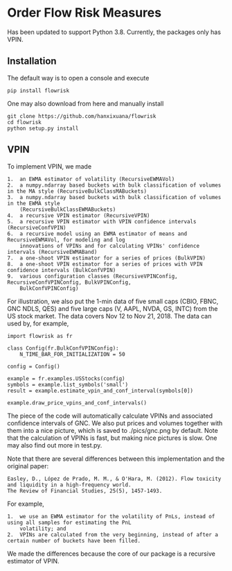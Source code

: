 # Order Flow Risk Measures

Has been updated to support Python 3.8. Currently, the packages only has VPIN.

## Installation
The default way is to open a console and execute

    pip install flowrisk

One may also download from here and manually install

    git clone https://github.com/hanxixuana/flowrisk
    cd flowrisk
    python setup.py install


## VPIN
To implement VPIN, we made

    1.  an EWMA estimator of volatility (RecursiveEWMAVol)
    2.  a numpy.ndarray based buckets with bulk classification of volumes in the MA style (RecursiveBulkClassMABuckets)
    3.  a numpy.ndarray based buckets with bulk classification of volumes in the EWMA style 
        (RecursiveBulkClassEWMABuckets)
    4.  a recursive VPIN estimator (RecursiveVPIN)
    5.  a recursive VPIN estimator with VPIN confidence intervals (RecursiveConfVPIN)
    6.  a recursive model using an EWMA estimator of means and RecursiveEWMAVol, for modeling and log 
        innovations of VPINs and for calculating VPINs' confidence intervals (RecursiveEWMABand)
    7.  a one-shoot VPIN estimator for a series of prices (BulkVPIN)
    8.  a one-shoot VPIN estimator for a series of prices with VPIN confidence intervals (BulkConfVPIN)
    9.  various configuration classes (RecursiveVPINConfig, RecursiveConfVPINConfig, BulkVPINConfig, 
        BulkConfVPINConfig)
    
For illustration, we also put the 1-min data of five small caps (CBIO, FBNC, GNC NDLS, QES) and five large caps 
(V, AAPL, NVDA, GS, INTC) from the US stock market. The data covers Nov 12 to Nov 21, 2018. The data can used by, 
for example,

    import flowrisk as fr

    class Config(fr.BulkConfVPINConfig):    
        N_TIME_BAR_FOR_INITIALIZATION = 50
    
    config = Config()
    
    example = fr.examples.USStocks(config)
    symbols = example.list_symbols('small')
    result = example.estimate_vpin_and_conf_interval(symbols[0])
    
    example.draw_price_vpins_and_conf_intervals()

The piece of the code will automatically calculate VPINs and associated confidence intervals of GNC. We also put
prices and volumes together with them into a nice picture, which is saved to ./pics/gnc.png by default. Note that
the calculation of VPINs is fast, but making nice pictures is slow. One may also find out more in test.py.

Note that there are several differences between this implementation and the original paper:

    Easley, D., López de Prado, M. M., & O'Hara, M. (2012). Flow toxicity and liquidity in a high-frequency world. 
    The Review of Financial Studies, 25(5), 1457-1493.

For example,

    1.  we use an EWMA estimator for the volatility of PnLs, instead of using all samples for estimating the PnL 
        volatility; and
    2.  VPINs are calculated from the very beginning, instead of after a certain number of buckets have been filled.

We made the differences because the core of our package is a recursive estimator of VPIN.  